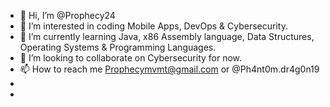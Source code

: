 - 👋 Hi, I’m @Prophecy24
- 👀 I’m interested in coding Mobile Apps, DevOps & Cybersecurity.
- 🌱 I’m currently learning Java, x86 Assembly language,  Data Structures, Operating Systems & Programming Languages.
- 💞️ I’m looking to collaborate on Cybersecurity for now.
- 📫 How to reach me Prophecymvmt@gmail.com or @Ph4nt0m.dr4g0n19 
-
- <!---
Prophecy24/Prophecy24 is a ✨ special ✨ repository because its `README.md` (this file) appears on your GitHub profile.
You can click the Preview link to take a look at your changes.
--->
